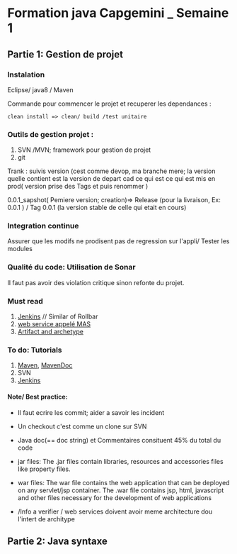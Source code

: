 # Formation java Capgemini _ Semaine 1
## Partie 1: Gestion de projet
### Instalation
Eclipse/ java8 / Maven

Commande pour commencer le projet et recuperer les dependances :
```
clean install => clean/ build /test unitaire 
```
### Outils de gestion projet :
1. SVN /MVN; framework pour gestion de projet 
2. git 

 Trank  : suivis version (cest comme devop, ma branche mere; la version quelle contient est la version de depart cad ce qui est ce qui est mis en prod( version prise des Tags et puis renommer )

 0.0.1_sapshot( Pemiere version; creation)=> Release (pour la livraison, Ex: 0.0.1 ) / Tag 0.0.1 (la version stable de celle qui etait en cours)
 ### Integration continue 
 Assurer que les modifs ne prodisent pas de regression sur l'appli/ Tester les modules
 ### Qualité du code: Utilisation de Sonar
Il faut pas avoir des violation critique sinon refonte du projet.
 ### Must read
 1.  [Jenkins](https://www.quora.com/What-is-Jenkins-When-and-why-is-it-used) // Similar of Rollbar
 2.  [web service appelé MAS](https://www.quora.com/What-are-web-services)
 3. [Artifact and archetype](https://www.quora.com/What-is-a-Maven-archetype-and-artifact-in-layman-terms)

### To do: Tutorials 
1. [Maven](https://github.com/in28minutes/MavenIn28Minutes), [MavenDoc](https://www.tutorialspoint.com/maven/index.htm)
2. SVN
3. [Jenkins](https://jenkins.io/doc/pipeline/tour/getting-started/)

#### Note/ Best practice:
* Il faut ecrire les commit; aider a savoir les incident
* Un checkout c'est comme un clone sur SVN
* Java doc(== doc string)  et Commentaires consituent 45% du total du code
* jar files: The .jar files contain libraries, resources and accessories files like property files.
* war files: The war file contains the web application that can be deployed on any servlet/jsp container. The .war file contains jsp, html, javascript and other files necessary for the development of web applications

* /Info a verifier / web services doivent avoir meme architecture dou l'intert de architype

## Partie 2: Java syntaxe